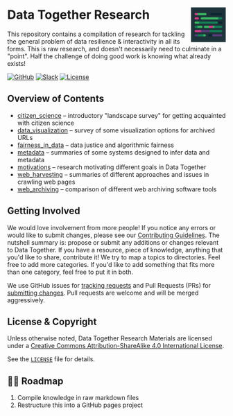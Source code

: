 # Data Together Research <img width="80px" align="right" src=".graphics/data-together-icon.png">

This repository contains a compilation of research for tackling the general problem of data resilience & interactivity in all its forms. This is raw research, and doesn't necessarily need to culminate in a "point". Half the challenge of doing good work is knowing what already exists!

[![GitHub](https://img.shields.io/badge/project-Data_Together-487b57.svg?style=flat-square)](http://github.com/datatogether)
[![Slack](https://img.shields.io/badge/slack-Archivers-b44e88.svg?style=flat-square)](https://github.com/edgi-govdata-archiving/archivers.space)
[![License](https://img.shields.io/github/license/datatogether/research.svg)](./LICENSE)

## Overview of Contents

* [citizen_science](citizen_science) &ndash;  introductory "landscape survey" for getting acquainted with citizen science
* [data_visualization](data_visualization) &ndash; survey of some visualization options for archived URLs
* [fairness_in_data](fairness_in_data) &ndash; data justice and algorithmic fairness
* [metadata](metadata) &ndash; summaries of some systems designed to infer data and metadata
* [motivations](motivations) &ndash; research motivating different goals in Data Together
* [web_harvesting](web_harvesting) &ndash; summaries of different approaches and issues in crawling web pages
* [web_archiving](web_archiving) &ndash; comparison of different web archiving software tools

## Getting Involved

We would love involvement from more people! If you notice any errors or would like to submit changes, please see our [Contributing Guidelines](./.github/CONTRIBUTING.md). The nutshell summary is: propose or submit any additions or changes relevant to Data Together.  If you have a resource, piece of knowledge, anything that you'd like to share, contribute it! We try to map a topics to directories. Feel free to add more categories. If you'd like to add something that fits more than one category, feel free to put it in both.

We use GitHub issues for [tracking requests](https://github.com/datatogether/research/issues) and Pull Requests (PRs) for [submitting changes](https://github.com/datatogether/research/pulls). Pull requests are welcome and will be merged aggressively.

## License & Copyright

Unless otherwise noted, <span xmlns:dct="http://purl.org/dc/terms/" property="dct:title">Data Together Research Materials</span> are licensed under a <a rel="license" href="http://creativecommons.org/licenses/by-sa/4.0/">Creative Commons Attribution-ShareAlike 4.0 International License</a>.

See the [`LICENSE`](/LICENSE) file for details.

## 🚴‍♀️ Roadmap

1. Compile knowledge in raw markdown files
2. Restructure this into a GitHub pages project
